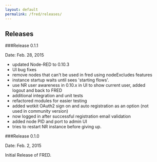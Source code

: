 ```yaml
---
layout: default
permalink: /fred/releases/
---
```

## Releases

###Release 0.1.1

Date: Feb. 28, 2015

- updated Node-RED to 0.10.3
- UI bug fixes
- remove nodes that can't be used in fred using nodeExcludes features
- instance startup waits until sees 'starting flows'.
- use NR user awareness in 0.10.x in UI to show current user, added logout and back to FRED
- additional integration and unit tests
- refactored modules for easier testing
- added wotkit OAuth2 sign on and auto registration as an option (not used in community version)
- now logged in after successful registration email validation
- added node PID and port to admin UI
- tries to restart NR instance before giving up.

###Release 0.1.0

Date: Feb. 2, 2015

Initial Release of FRED.